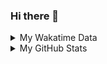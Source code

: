 ### Hi there 👋

<!--
**cdfmlr/cdfmlr** is a ✨ _special_ ✨ repository because its `README.md` (this file) appears on your GitHub profile.

Here are some ideas to get you started:

- 🔭 I’m currently working on ...
- 🌱 I’m currently learning ...
- 👯 I’m looking to collaborate on ...
- 🤔 I’m looking for help with ...
- 💬 Ask me about ...
- 📫 How to reach me: ...
- 😄 Pronouns: ...
- ⚡ Fun fact: ...
-->

<details>

<summary>My Wakatime Data</summary>

<!--START_SECTION:waka-->
![Lines of code](https://img.shields.io/badge/From%20Hello%20World%20I%27ve%20Written-7.0%20million%20lines%20of%20code-blue)

**🐱 My GitHub Data** 

> 📦 629.0 kB Used in GitHub's Storage 
 > 
> 🏆 551 Contributions in the Year 2023
 > 
> 🚫 Not Opted to Hire
 > 
> 📜 75 Public Repositories 
 > 
> 🔑 17 Private Repositories 
 > 
**I'm an Early 🐤** 

```text
🌞 Morning                1216 commits        ██████░░░░░░░░░░░░░░░░░░░   24.42 % 
🌆 Daytime                2051 commits        ██████████░░░░░░░░░░░░░░░   41.18 % 
🌃 Evening                1651 commits        ████████░░░░░░░░░░░░░░░░░   33.15 % 
🌙 Night                  62 commits          ░░░░░░░░░░░░░░░░░░░░░░░░░   01.24 % 
```
📅 **I'm Most Productive on Wednesday** 

```text
Monday                   585 commits         ███░░░░░░░░░░░░░░░░░░░░░░   11.75 % 
Tuesday                  829 commits         ████░░░░░░░░░░░░░░░░░░░░░   16.65 % 
Wednesday                865 commits         ████░░░░░░░░░░░░░░░░░░░░░   17.37 % 
Thursday                 670 commits         ███░░░░░░░░░░░░░░░░░░░░░░   13.45 % 
Friday                   742 commits         ████░░░░░░░░░░░░░░░░░░░░░   14.90 % 
Saturday                 683 commits         ███░░░░░░░░░░░░░░░░░░░░░░   13.71 % 
Sunday                   606 commits         ███░░░░░░░░░░░░░░░░░░░░░░   12.17 % 
```


**I Mostly Code in Go** 

```text
Go                       25 repos            ████████░░░░░░░░░░░░░░░░░   31.25 % 
Python                   17 repos            █████░░░░░░░░░░░░░░░░░░░░   21.25 % 
HTML                     5 repos             ██░░░░░░░░░░░░░░░░░░░░░░░   06.25 % 
TypeScript               1 repo              ░░░░░░░░░░░░░░░░░░░░░░░░░   01.25 % 
Lua                      1 repo              ░░░░░░░░░░░░░░░░░░░░░░░░░   01.25 % 
```




 Last Updated on 12/04/2023 01:22:17 UTC
<!--END_SECTION:waka-->

</details>

<details>
 
 <summary>My GitHub Stats</summary>

[![CDFMLR's github stats](https://github-readme-stats.vercel.app/api?username=cdfmlr&count_private=true&show_icons=true)](https://github.com/anuraghazra/github-readme-stats)

</details>
